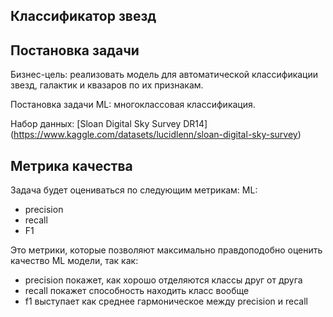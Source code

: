 ## Классификатор звезд

## Постановка задачи
Бизнес-цель: реализовать модель для автоматической классификации звезд, галактик и квазаров по их признакам.

Постановка задачи ML: многоклассовая классификация.

Набор данных: [Sloan Digital Sky Survey DR14] (https://www.kaggle.com/datasets/lucidlenn/sloan-digital-sky-survey)

## Метрика качества
Задача будет оцениваться по следующим метрикам:
ML:
 - precision
 - recall
 - F1
   
Это метрики, которые позволяют максимально правдоподобно оценить качество ML модели, так как:
 - precision покажет, как хорошо отделяются классы друг от друга
 - recall покажет способность находить класс вообще
 - f1 выступает как среднее гармоническое между precision и recall
